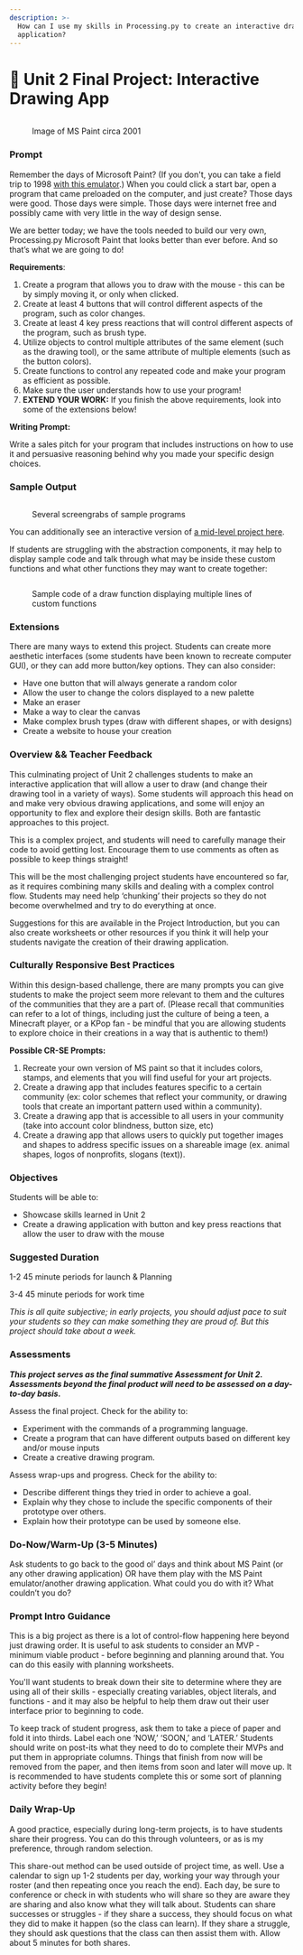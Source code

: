 ```yaml
---
description: >-
  How can I use my skills in Processing.py to create an interactive drawing
  application?
---
```


# 🎨 Unit 2 Final Project: Interactive Drawing App

<figure><img src="../.gitbook/assets/image (2) (4).png" alt=""><figcaption><p>Image of MS Paint circa 2001</p></figcaption></figure>

### Prompt

Remember the days of Microsoft Paint? (If you don't, you can take a field trip to 1998 [with this emulator](broken-reference).) When you could click a start bar, open a program that came preloaded on the computer, and just create? Those days were good. Those days were simple. Those days were internet free and possibly came with very little in the way of design sense.

We are better today; we have the tools needed to build our very own, Processing.py Microsoft Paint that looks better than ever before. And so that’s what we are going to do!

**Requirements**:

1. Create a program that allows you to draw with the mouse - this can be by simply moving it, or only when clicked.
2. Create at least 4 buttons that will control different aspects of the program, such as color changes.&#x20;
3. Create at least 4 key press reactions that will control different aspects of the program, such as brush type.&#x20;
4. Utilize objects to control multiple attributes of the same element (such as the drawing tool), or the same attribute of multiple elements (such as the button colors).
5. Create functions to control any repeated code and make your program as efficient as possible.
6. Make sure the user understands how to use your program!
7. **EXTEND YOUR WORK:** If you finish the above requirements, look into some of the extensions below!

**Writing Prompt:**

Write a sales pitch for your program that includes instructions on how to use it and persuasive reasoning behind why you made your specific design choices.

### Sample Output

<figure><img src="../.gitbook/assets/image (1) (2) (3).png" alt=""><figcaption><p>Several screengrabs of sample programs</p></figcaption></figure>

You can additionally see an interactive version of [a mid-level project here](https://trinket.io/library/trinkets/90f5a41513).

If students are struggling with the abstraction components, it may help to display sample code and talk through what may be inside these custom functions and what other functions they may want to create together:

<figure><img src="../.gitbook/assets/Screen Shot 2023-01-19 at 12.56.44 PM.png" alt=""><figcaption><p>Sample code of a draw function displaying multiple lines of custom functions</p></figcaption></figure>

### Extensions

There are many ways to extend this project. Students can create more aesthetic interfaces (some students have been known to recreate computer GUI), or they can add more button/key options. They can also consider:

* Have one button that will always generate a random color
* Allow the user to change the colors displayed to a new palette
* Make an eraser
* Make a way to clear the canvas
* Make complex brush types (draw with different shapes, or with designs)
* Create a website to house your creation

###

### Overview && Teacher Feedback

This culminating project of Unit 2 challenges students to make an interactive application that will allow a user to draw (and change their drawing tool in a variety of ways). Some students will approach this head on and make very obvious drawing applications, and some will enjoy an opportunity to flex and explore their design skills. Both are fantastic approaches to this project.

This is a complex project, and students will need to carefully manage their code to avoid getting lost. Encourage them to use comments as often as possible to keep things straight!

This will be the most challenging project students have encountered so far, as it requires combining many skills and dealing with a complex control flow. Students may need help ‘chunking’ their projects so they do not become overwhelmed and try to do everything at once.

Suggestions for this are available in the Project Introduction, but you can also create worksheets or other resources if you think it will help your students navigate the creation of their drawing application.

### Culturally Responsive Best Practices

Within this design-based challenge, there are many prompts you can give students to make the project seem more relevant to them and the cultures of the communities that they are a part of. (Please recall that communities can refer to a lot of things, including just the culture of being a teen, a Minecraft player, or a KPop fan - be mindful that you are allowing students to explore choice in their creations in a way that is authentic to them!)

**Possible CR-SE Prompts:**

1. Recreate your own version of MS paint so that it includes colors, stamps, and elements that you will find useful for your art projects.
2. Create a drawing app that includes features specific to a certain community (ex: color schemes that reflect your community, or drawing tools that create an important pattern used within a community).
3. Create a drawing app that is accessible to all users in your community (take into account color blindness, button size, etc)
4. Create a drawing app that allows users to quickly put together images and shapes to address specific issues on a shareable image (ex. animal shapes, logos of nonprofits, slogans (text)).

### Objectives

Students will be able to:

* Showcase skills learned in Unit 2&#x20;
* Create a drawing application with button and key press reactions that allow the user to draw with the mouse

### Suggested Duration

1-2 45 minute periods for launch & Planning&#x20;

3-4 45 minute periods for work time

_This is all quite subjective; in early projects, you should adjust pace to suit your students so they can make something they are proud of. But this project should take about a week._

### Assessments

_**This project serves as the final summative Assessment for Unit 2. Assessments beyond the final product will need to be assessed on a day-to-day basis.**_&#x20;

Assess the final project. Check for the ability to:

* Experiment with the commands of a programming language.&#x20;
* Create a program that can have different outputs based on different key and/or mouse inputs&#x20;
* Create a creative drawing program.

Assess wrap-ups and progress. Check for the ability to:

* Describe different things they tried in order to achieve a goal.&#x20;
* Explain why they chose to include the specific components of their prototype over others.&#x20;
* Explain how their prototype can be used by someone else.

### Do-Now/Warm-Up (3-5 Minutes)

Ask students to go back to the good ol’ days and think about MS Paint (or any other drawing application) OR have them play with the MS Paint emulator/another drawing application. What could you do with it? What couldn’t you do?

### Prompt Intro Guidance

This is a big project as there is a lot of control-flow happening here beyond just drawing order. It is useful to ask students to consider an MVP - minimum viable product - before beginning and planning around that. You can do this easily with planning worksheets.&#x20;

You'll want students to break down their site to determine where they are using all of their skills - especially creating variables, object literals, and functions - and it may also be helpful to help them draw out their user interface prior to beginning to code.

To keep track of student progress, ask them to take a piece of paper and fold it into thirds. Label each one ‘NOW,’ ‘SOON,’ and ‘LATER.’ Students should write on post-its what they need to do to complete their MVPs and put them in appropriate columns. Things that finish from now will be removed from the paper, and then items from soon and later will move up. It is recommended to have students complete this or some sort of planning activity before they begin!

### Daily Wrap-Up

A good practice, especially during long-term projects, is to have students share their progress. You can do this through volunteers, or as is my preference, through random selection.&#x20;

This share-out method can be used outside of project time, as well. Use a calendar to sign up 1-2 students per day, working your way through your roster (and then repeating once you reach the end). Each day, be sure to conference or check in with students who will share so they are aware they are sharing and also know what they will talk about. Students can share successes or struggles - if they share a success, they should focus on what they did to make it happen (so the class can learn). If they share a struggle, they should ask questions that the class can then assist them with. Allow about 5 minutes for both shares.
